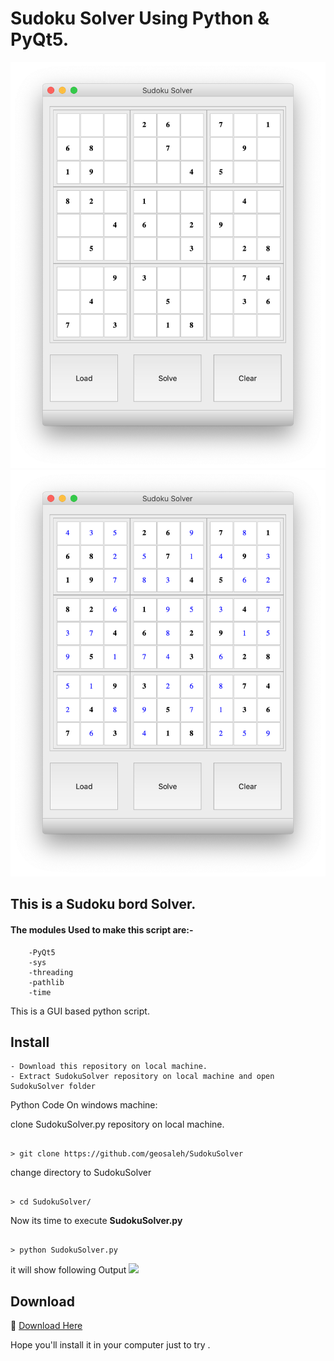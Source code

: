 # Sudoku Solver Using Python & PyQt5.

<img src="example1.png">
<img src="example1_solved.png">

## This is a Sudoku bord Solver.

#### The modules Used to make this script are:-

        -PyQt5
        -sys
        -threading
        -pathlib
        -time

This is a GUI based python script.

## Install
```
- Download this repository on local machine.
- Extract SudokuSolver repository on local machine and open SudokuSolver folder

```

Python Code On windows machine:

clone SudokuSolver.py repository on local machine.
```

> git clone https://github.com/geosaleh/SudokuSolver

```
change directory to SudokuSolver
```

> cd SudokuSolver/

```

Now its time to execute **SudokuSolver.py**
```

> python SudokuSolver.py

```
it will show following Output
<img src="example.gif">

## Download
:paperclip: [Download Here](https://github.com/geosaleh/SudokuSolver/archive/refs/heads/master.zip)

Hope you'll install it in your computer just to try .


```
